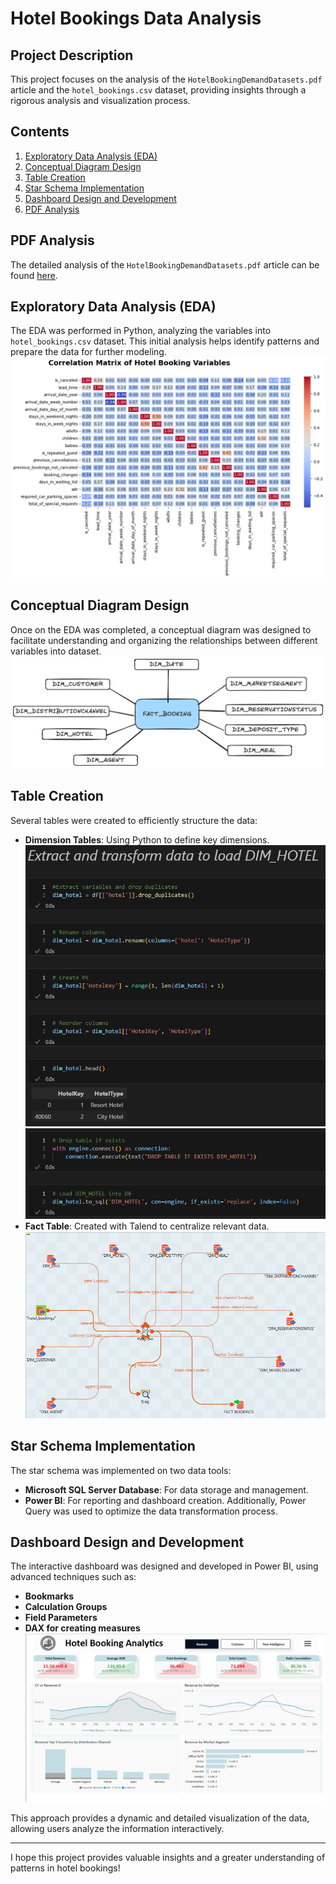 # Hotel Bookings Data Analysis

## Project Description
This project focuses on the analysis of the `HotelBookingDemandDatasets.pdf` article and the `hotel_bookings.csv` dataset, providing insights through a rigorous analysis and visualization process.

## Contents
1. [Exploratory Data Analysis (EDA)](#exploratory-data-analysis-eda)
2. [Conceptual Diagram Design](#conceptual-diagram-design)
3. [Table Creation](#table-creation)
4. [Star Schema Implementation](#star-schema-implementation)
5. [Dashboard Design and Development](#dashboard-design-and-development)
6. [PDF Analysis](#pdf-analysis)

## PDF Analysis
The detailed analysis of the `HotelBookingDemandDatasets.pdf` article can be found [here](HotelBookingDemandDatasets.pdf).

## Exploratory Data Analysis (EDA)
The EDA was performed in Python, analyzing the variables into `hotel_bookings.csv` dataset. This initial analysis helps identify patterns and prepare the data for further modeling.
![EDA](images/correlation-matrix.png)

## Conceptual Diagram Design
Once on the EDA was completed, a conceptual diagram was designed to facilitate understanding and organizing the relationships between different variables into dataset.
![Conceptual Diagram](images/conceptual_model.png)

## Table Creation
Several tables were created to efficiently structure the data:
- **Dimension Tables**: Using Python to define key dimensions.
  ![Python - Dim Table](images/dim_python_1.png) 
  ![Python - Dim Table](images/dim_python_2.png) 
- **Fact Table**: Created with Talend to centralize relevant data.
  ![Talend - Fact Table](images/talend_fact.png) 

## Star Schema Implementation
The star schema was implemented on two data tools:
- **Microsoft SQL Server Database**: For data storage and management.
- **Power BI**: For reporting and dashboard creation.
Additionally, Power Query was used to optimize the data transformation process.

## Dashboard Design and Development
The interactive dashboard was designed and developed in Power BI, using advanced techniques such as:
- **Bookmarks**
- **Calculation Groups**
- **Field Parameters**
- **DAX for creating measures**
![Dashboard](images/dashboard.png)

This approach provides a dynamic and detailed visualization of the data, allowing users analyze the information interactively.

---

I hope this project provides valuable insights and a greater understanding of patterns in hotel bookings!
